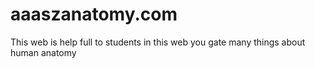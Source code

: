 # aaaszanatomy.com
This web is help full to students in this web you gate many things about human anatomy
